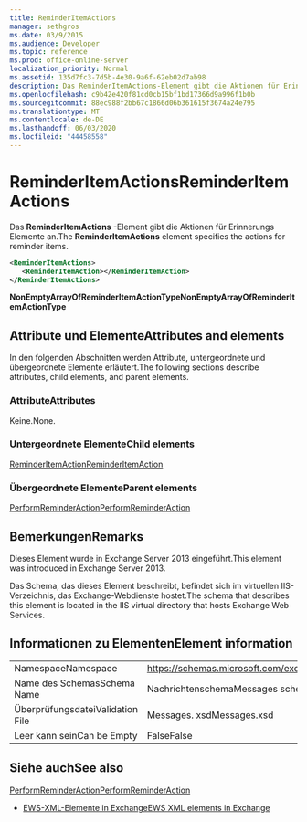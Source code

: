 ```yaml
---
title: ReminderItemActions
manager: sethgros
ms.date: 03/9/2015
ms.audience: Developer
ms.topic: reference
ms.prod: office-online-server
localization_priority: Normal
ms.assetid: 135d7fc3-7d5b-4e30-9a6f-62eb02d7ab98
description: Das ReminderItemActions-Element gibt die Aktionen für Erinnerungs Elemente an.
ms.openlocfilehash: c9b42e420f81cd0cb15bf1bd17366d9a996f1b0b
ms.sourcegitcommit: 88ec988f2bb67c1866d06b361615f3674a24e795
ms.translationtype: MT
ms.contentlocale: de-DE
ms.lasthandoff: 06/03/2020
ms.locfileid: "44458558"
---
```

# <a name="reminderitemactions"></a><span data-ttu-id="556a4-103">ReminderItemActions</span><span class="sxs-lookup"><span data-stu-id="556a4-103">ReminderItemActions</span></span>

<span data-ttu-id="556a4-104">Das **ReminderItemActions** -Element gibt die Aktionen für Erinnerungs Elemente an.</span><span class="sxs-lookup"><span data-stu-id="556a4-104">The **ReminderItemActions** element specifies the actions for reminder items.</span></span> 
  
```XML
<ReminderItemActions>
   <ReminderItemAction></ReminderItemAction>
</ReminderItemActions>
```

 <span data-ttu-id="556a4-105">**NonEmptyArrayOfReminderItemActionType**</span><span class="sxs-lookup"><span data-stu-id="556a4-105">**NonEmptyArrayOfReminderItemActionType**</span></span>
## <a name="attributes-and-elements"></a><span data-ttu-id="556a4-106">Attribute und Elemente</span><span class="sxs-lookup"><span data-stu-id="556a4-106">Attributes and elements</span></span>

<span data-ttu-id="556a4-107">In den folgenden Abschnitten werden Attribute, untergeordnete und übergeordnete Elemente erläutert.</span><span class="sxs-lookup"><span data-stu-id="556a4-107">The following sections describe attributes, child elements, and parent elements.</span></span>
  
### <a name="attributes"></a><span data-ttu-id="556a4-108">Attribute</span><span class="sxs-lookup"><span data-stu-id="556a4-108">Attributes</span></span>

<span data-ttu-id="556a4-109">Keine.</span><span class="sxs-lookup"><span data-stu-id="556a4-109">None.</span></span>
  
### <a name="child-elements"></a><span data-ttu-id="556a4-110">Untergeordnete Elemente</span><span class="sxs-lookup"><span data-stu-id="556a4-110">Child elements</span></span>

[<span data-ttu-id="556a4-111">ReminderItemAction</span><span class="sxs-lookup"><span data-stu-id="556a4-111">ReminderItemAction</span></span>](reminderitemaction.md)
  
### <a name="parent-elements"></a><span data-ttu-id="556a4-112">Übergeordnete Elemente</span><span class="sxs-lookup"><span data-stu-id="556a4-112">Parent elements</span></span>

[<span data-ttu-id="556a4-113">PerformReminderAction</span><span class="sxs-lookup"><span data-stu-id="556a4-113">PerformReminderAction</span></span>](performreminderaction.md)
  
## <a name="remarks"></a><span data-ttu-id="556a4-114">Bemerkungen</span><span class="sxs-lookup"><span data-stu-id="556a4-114">Remarks</span></span>

<span data-ttu-id="556a4-115">Dieses Element wurde in Exchange Server 2013 eingeführt.</span><span class="sxs-lookup"><span data-stu-id="556a4-115">This element was introduced in Exchange Server 2013.</span></span>
  
<span data-ttu-id="556a4-116">Das Schema, das dieses Element beschreibt, befindet sich im virtuellen IIS-Verzeichnis, das Exchange-Webdienste hostet.</span><span class="sxs-lookup"><span data-stu-id="556a4-116">The schema that describes this element is located in the IIS virtual directory that hosts Exchange Web Services.</span></span>
  
## <a name="element-information"></a><span data-ttu-id="556a4-117">Informationen zu Elementen</span><span class="sxs-lookup"><span data-stu-id="556a4-117">Element information</span></span>

|||
|:-----|:-----|
|<span data-ttu-id="556a4-118">Namespace</span><span class="sxs-lookup"><span data-stu-id="556a4-118">Namespace</span></span>  <br/> |https://schemas.microsoft.com/exchange/services/2006/messages  <br/> |
|<span data-ttu-id="556a4-119">Name des Schemas</span><span class="sxs-lookup"><span data-stu-id="556a4-119">Schema Name</span></span>  <br/> |<span data-ttu-id="556a4-120">Nachrichtenschema</span><span class="sxs-lookup"><span data-stu-id="556a4-120">Messages schema</span></span>  <br/> |
|<span data-ttu-id="556a4-121">Überprüfungsdatei</span><span class="sxs-lookup"><span data-stu-id="556a4-121">Validation File</span></span>  <br/> |<span data-ttu-id="556a4-122">Messages. xsd</span><span class="sxs-lookup"><span data-stu-id="556a4-122">Messages.xsd</span></span>  <br/> |
|<span data-ttu-id="556a4-123">Leer kann sein</span><span class="sxs-lookup"><span data-stu-id="556a4-123">Can be Empty</span></span>  <br/> |<span data-ttu-id="556a4-124">False</span><span class="sxs-lookup"><span data-stu-id="556a4-124">False</span></span>  <br/> |
   
## <a name="see-also"></a><span data-ttu-id="556a4-125">Siehe auch</span><span class="sxs-lookup"><span data-stu-id="556a4-125">See also</span></span>



[<span data-ttu-id="556a4-126">PerformReminderAction</span><span class="sxs-lookup"><span data-stu-id="556a4-126">PerformReminderAction</span></span>](performreminderaction.md)


- [<span data-ttu-id="556a4-127">EWS-XML-Elemente in Exchange</span><span class="sxs-lookup"><span data-stu-id="556a4-127">EWS XML elements in Exchange</span></span>](ews-xml-elements-in-exchange.md)

